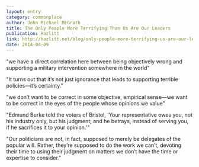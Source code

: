 ```yaml
---
layout: entry
category: commonplace
author: John Michael McGrath
title: The Only People More Terrifying Than Us Are Our Leaders
publication: Hazlitt
link: http://hazlitt.net/blog/only-people-more-terrifying-us-are-our-leaders
date: 2014-04-09
---
```


"we have a direct correlation here between being objectively wrong and supporting a military intervention somewhere in the world"

"It turns out that it’s not just ignorance that leads to supporting terrible policies—it’s certainty."

"we don’t want to be correct in some objective, empirical sense—we want to be correct in the eyes of the people whose opinions we value"

"Edmund Burke told the voters of Bristol, 'Your representative owes you, not his industry only, but his judgment; and he betrays, instead of serving you, if he sacrifices it to your opinion.'"

"Our politicians are not, in fact, supposed to merely be delegates of the popular will. Rather, they’re supposed to do the work we can’t, devoting their time to using their judgment on matters we don’t have the time or expertise to consider."



